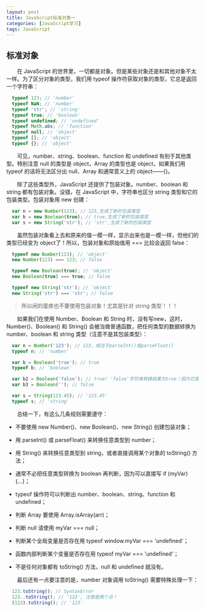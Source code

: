 ```yaml
---
layout: post
title: JavaScript标准对象一
categories: [JavaScript学习]
tags: JavaScript
---
```


## 标准对象
&emsp;&emsp;在 JavaScript 的世界里，一切都是对象。但是某些对象还是和其他对象不太一样。为了区分对象的类型，我们用 typeof 操作符获取对象的类型，它总是返回一个字符串：
```javascript
  typeof 123; // 'number'
  typeof NaN; // 'number'
  typeof 'str'; // 'string'
  typeof true; // 'boolean'
  typeof undefined; // 'undefined'
  typeof Math.abs; // 'function'
  typeof null; // 'object'
  typeof []; // 'object'
  typeof {}; // 'object'
```
&emsp;&emsp;可见，number、string、boolean、function 和 undefined 有别于其他类型。特别注意 null 的类型是 object，Array 的类型也是 object，如果我们用 typeof 的话将无法区分出 null、Array 和通常意义上的 object——{}。

&emsp;&emsp;除了这些类型外，JavaScript 还提供了包装对象。number、boolean 和 string 都有包装对象。没错，在 JavaScript 中，字符串也区分 string 类型和它的包装类型。包装对象用 new 创建：
```javascript
  var n = new Number(123); // 123,生成了新的包装类型
  var b = new Boolean(true); // true,生成了新的包装类型
  var s = new String('str'); // 'str',生成了新的包装类型
```
&emsp;&emsp;虽然包装对象看上去和原来的值一模一样，显示出来也是一模一样，但他们的类型已经变为 object了！所以，包装对象和原始值用 === 比较会返回 false：
```javascript
  typeof new Number(123); // 'object'
  new Number(123) === 123; // false

  typeof new Boolean(true); // 'object'
  new Boolean(true) === true; // false

  typeof new String('str'); // 'object'
  new String('str') === 'str'; // false
```
>所以闲的蛋疼也不要使用包装对象！尤其是针对 string 类型！！！

&emsp;&emsp;如果我们在使用 Number、Boolean 和 String 时，没有写new，这时，Number()、Boolean() 和 String() 会被当做普通函数，把任何类型的数据转换为 number、boolean 和 string 类型（注意不是其包装类型）：
```javascript
  var n = Number('123'); // 123，相当于parseInt()或parseFloat()
  typeof n; // 'number'

  var b = Boolean('true'); // true
  typeof b; // 'boolean'

  var b2 = Boolean('false'); // true! 'false'字符串转换结果为true！因为它是非空字符串！
  var b3 = Boolean(''); // false

  var s = String(123.45); // '123.45'
  typeof s; // 'string'
```

&emsp;&emsp;总结一下，有这么几条规则需要遵守：
* 不要使用 new Number()、new Boolean()、new String() 创建包装对象；

* 用 parseInt() 或 parseFloat() 来转换任意类型到 number；

* 用 String() 来转换任意类型到 string，或者直接调用某个对象的 toString() 方法；

* 通常不必把任意类型转换为 boolean 再判断，因为可以直接写 if (myVar) {...}；

* typeof 操作符可以判断出 number、boolean、string、function 和 undefined；

* 判断 Array 要使用 Array.isArray(arr)；

* 判断 null 请使用 myVar === null；

* 判断某个全局变量是否存在用 typeof window.myVar === 'undefined'；

* 函数内部判断某个变量是否存在用 typeof myVar === 'undefined'；

* 不是任何对象都有 toString() 方法，null 和 undefined 就没有。

&emsp;&emsp;最后还有一点要注意的是，number 对象调用 toString() 需要特殊处理一下：
```javascript
  123.toString(); // SyntaxError
  123..toString(); // '123', 注意是两个点！
  (123).toString(); // '123'
```
